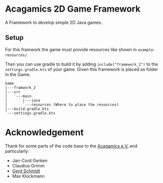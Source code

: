# Acagamics 2D Game Framework
A Framework to develop simple 2D Java games.

## Setup
For this framwork the game must provide resources like shown in `example-resources/`.

Then you can use gradle to build it by adding `include("framework_2")` to the `settings.gradle.kts` of your game. Given this framework is placed as folder in the Game.

```
Game
|---framwork_2
|---src
|	`---main
|		|---java
|		`---resources (Where to place the resources)
|---build.gradle.kts
`---settings.gradle.kts
```

# Acknowledgement
Thank for some parts of the code base to the [Acagamics e.V.](https://acagamics.de/) and particularly:
 - Jan-Cord Gerken
 - Claudius Grimm
 - [Gerd Schmidt](https://github.com/Herb1)
 - Max Klockmann